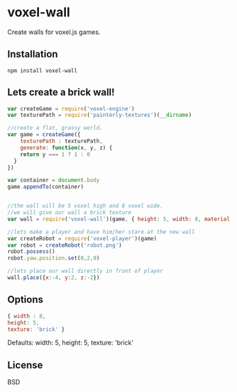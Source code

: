 voxel-wall
==========

Create walls for voxel.js games.

## Installation
```
npm install voxel-wall
```
## Lets create a brick wall!
```js
var createGame = require('voxel-engine')
var texturePath = require('painterly-textures')(__dirname)

//create a flat, grassy world.
var game = createGame({
	texturePath : texturePath,
	generate: function(x, y, z) {
    return y === 1 ? 1 : 0
  }
})

var container = document.body
game.appendTo(container)


//the wall will be 5 voxel high and 8 voxel wide.
//we will give our wall a brick texture
var wall = require('voxel-wall')(game, { height: 5, width: 8, material : 'brick' })

//lets make a player and have him/her stare at the new wall
var createRobot = require('voxel-player')(game)
var robot = createRobot('robot.png')
robot.possess()
robot.yaw.position.set(0,2,0)

//lets place our wall directly in front of player
wall.place({x:-4, y:2, z:-2})
```
## Options
```js
{ width : 8,
height: 5,
texture: 'brick' }
```
Defaults: width: 5, height: 5, texture: 'brick'

## License
BSD